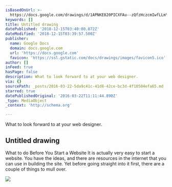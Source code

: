 ```yaml
---
isBasedOnUrl: >-
  https://docs.google.com/drawings/d/1APNKE820PICXFAu--zQfzHczcmIwfLLmYFsqjKsdffo/edit?usp=docslist_api
keywords: []
title: Untitled drawing
datePublished: '2018-12-15T03:40:00.872Z'
dateModified: '2018-12-15T03:39:57.500Z'
publisher:
  name: Google Docs
  domain: docs.google.com
  url: 'https://docs.google.com'
  favicon: 'https://ssl.gstatic.com/docs/drawings/images/favicon5.ico'
author: []
inFeed: true
hasPage: false
description: What to look forward to at your web designer.
via: {}
sourcePath: _posts/2016-03-22-5da9c41c-41d8-42ce-bc3d-4f10504efa65.md
starred: true
datePublishedOriginal: '2016-03-22T11:11:44.890Z'
_type: MediaObject
_context: 'http://schema.org'

---
```

What to look forward to at your web designer.

<article style=""><h1>Untitled drawing</h1><p>What to do Before You Start a Website It is actually very easy to start a website. You have the ideas, and there are resources in the internet that you can use in building the site. Yet before going straight into it first, there are a couple of things to mull over.</p><img src="https://lh4.googleusercontent.com/_WlOmMLwU68ZVFoa4tgZOVXAPdF2AZ43L60VMIt3W2rVWQth0UF8c9pN_VueakWIPETeEw=w1200-h630-p" /></article>
